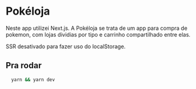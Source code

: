 # Pokéloja

Neste app utilizei Next.js.
A Pokéloja se trata de um app para compra de pokemon, com lojas dividias por tipo e carrinho compartilhado entre elas.

SSR desativado para fazer uso do localStorage.

## Pra rodar

```bash
  yarn && yarn dev
```